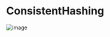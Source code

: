 # ConsistentHashing

![image](https://github.com/user-attachments/assets/12cdd0f5-d17f-41e6-9bb9-a93518ffb62c)
